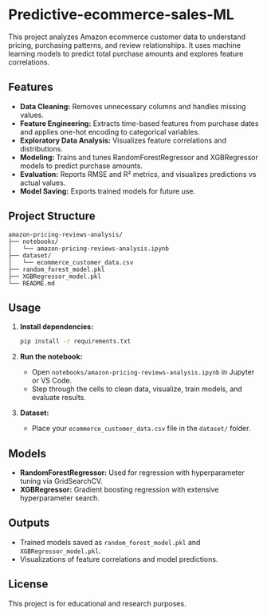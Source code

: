 # Predictive-ecommerce-sales-ML

This project analyzes Amazon ecommerce customer data to understand pricing, purchasing patterns, and review relationships. It uses machine learning models to predict total purchase amounts and explores feature correlations.

## Features

- **Data Cleaning:** Removes unnecessary columns and handles missing values.
- **Feature Engineering:** Extracts time-based features from purchase dates and applies one-hot encoding to categorical variables.
- **Exploratory Data Analysis:** Visualizes feature correlations and distributions.
- **Modeling:** Trains and tunes RandomForestRegressor and XGBRegressor models to predict purchase amounts.
- **Evaluation:** Reports RMSE and R² metrics, and visualizes predictions vs actual values.
- **Model Saving:** Exports trained models for future use.

## Project Structure

```
amazon-pricing-reviews-analysis/
├── notebooks/
│   └── amazon-pricing-reviews-analysis.ipynb
├── dataset/
│   └── ecommerce_customer_data.csv
├── random_forest_model.pkl
├── XGBRegressor_model.pkl
└── README.md
```

## Usage

1. **Install dependencies:**
    ```bash
    pip install -r requirements.txt
    ```

2. **Run the notebook:**
    - Open `notebooks/amazon-pricing-reviews-analysis.ipynb` in Jupyter or VS Code.
    - Step through the cells to clean data, visualize, train models, and evaluate results.

3. **Dataset:**
    - Place your `ecommerce_customer_data.csv` file in the `dataset/` folder.

## Models

- **RandomForestRegressor:** Used for regression with hyperparameter tuning via GridSearchCV.
- **XGBRegressor:** Gradient boosting regression with extensive hyperparameter search.

## Outputs

- Trained models saved as `random_forest_model.pkl` and `XGBRegressor_model.pkl`.
- Visualizations of feature correlations and model predictions.

## License

This project is for educational and research purposes.
